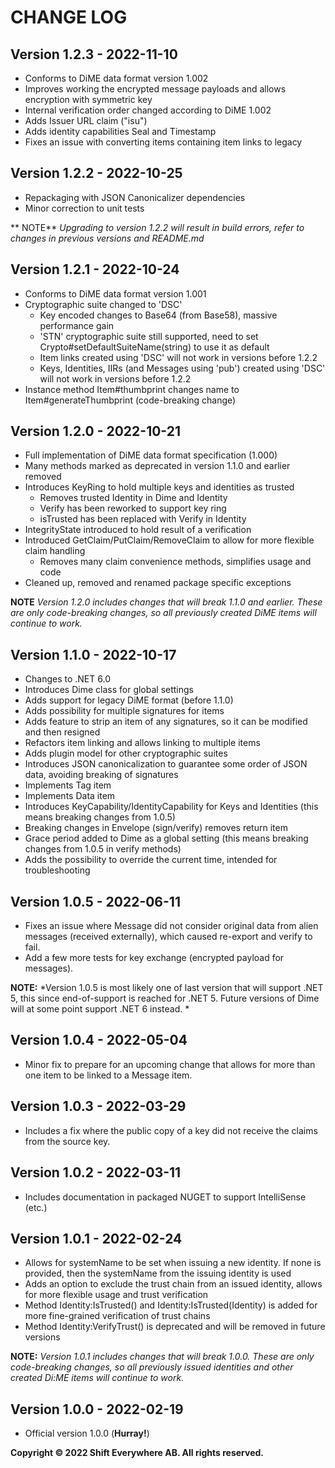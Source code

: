 # CHANGE LOG

## Version 1.2.3 - 2022-11-10
- Conforms to DiME data format version 1.002
- Improves working the encrypted message payloads and allows encryption with symmetric key
- Internal verification order changed according to DiME 1.002
- Adds Issuer URL claim ("isu")
- Adds identity capabilities Seal and Timestamp
- Fixes an issue with converting items containing item links to legacy

## Version 1.2.2 - 2022-10-25
- Repackaging with JSON Canonicalizer dependencies
- Minor correction to unit tests

** NOTE** *Upgrading to version 1.2.2 will result in build errors, refer to changes in previous versions and README.md*

## Version 1.2.1 - 2022-10-24
- Conforms to DiME data format version 1.001
- Cryptographic suite changed to 'DSC'
  - Key encoded changes to Base64 (from Base58), massive performance gain
  - 'STN' cryptographic suite still supported, need to set Crypto#setDefaultSuiteName(string) to use it as default
  - Item links created using 'DSC' will not work in versions before 1.2.2
  - Keys, Identities, IIRs (and Messages using 'pub') created using 'DSC' will not work in versions before 1.2.2
- Instance method Item#thumbprint changes name to Item#generateThumbprint (code-breaking change)

## Version 1.2.0 - 2022-10-21
- Full implementation of DiME data format specification (1.000)
- Many methods marked as deprecated in version 1.1.0 and earlier removed
- Introduces KeyRing to hold multiple keys and identities as trusted
  - Removes trusted Identity in Dime and Identity
  - Verify has been reworked to support key ring
  - isTrusted has been replaced with Verify in Identity
- IntegrityState introduced to hold result of a verification
- Introduced GetClaim/PutClaim/RemoveClaim to allow for more flexible claim handling
  - Removes many claim convenience methods, simplifies usage and code
- Cleaned up, removed and renamed package specific exceptions

**NOTE** *Version 1.2.0 includes changes that will break 1.1.0 and earlier. These are only code-breaking changes, so all previously created DiME items will continue to work.*

## Version 1.1.0 - 2022-10-17
- Changes to .NET 6.0
- Introduces Dime class for global settings
- Adds support for legacy DiME format (before 1.1.0)
- Adds possibility for multiple signatures for items
- Adds feature to strip an item of any signatures, so it can be modified and then resigned
- Refactors item linking and allows linking to multiple items
- Adds plugin model for other cryptographic suites
- Introduces JSON canonicalization to guarantee some order of JSON data, avoiding breaking of signatures
- Implements Tag item
- Implements Data item
- Introduces KeyCapability/IdentityCapability for Keys and Identities (this means breaking changes from 1.0.5)
- Breaking changes in Envelope (sign/verify) removes return item
- Grace period added to Dime as a global setting (this means breaking changes from 1.0.5 in verify methods)
- Adds the possibility to override the current time, intended for troubleshooting

## Version 1.0.5 - 2022-06-11
- Fixes an issue where Message did not consider original data from alien messages (received externally), which caused re-export and verify to fail.
- Add a few more tests for key exchange (encrypted payload for messages).

**NOTE:** *Version 1.0.5 is most likely one of last version that will support .NET 5, this since end-of-support is reached for .NET 5. Future versions of Dime will at some point support .NET 6 instead. *

## Version 1.0.4 - 2022-05-04
- Minor fix to prepare for an upcoming change that allows for more than one item to be linked to a Message item.

## Version 1.0.3 - 2022-03-29
- Includes a fix where the public copy of a key did not receive the claims from the source key.

## Version 1.0.2 - 2022-03-11
- Includes documentation in packaged NUGET to support IntelliSense (etc.)

## Version 1.0.1 - 2022-02-24
- Allows for systemName to be set when issuing a new identity. If none is provided, then the systemName from the issuing identity is used
- Adds an option to exclude the trust chain from an issued identity, allows for more flexible usage and trust verification
- Method Identity:IsTrusted() and Identity:IsTrusted(Identity) is added for more fine-grained verification of trust chains
- Method Identity:VerifyTrust() is deprecated and will be removed in future versions

**NOTE:** *Version 1.0.1 includes changes that will break 1.0.0. These are only code-breaking changes, so all previously issued identities and other created Di:ME items will continue to work.*


## Version 1.0.0 - 2022-02-19
- Official version 1.0.0 (**Hurray!**)

**Copyright © 2022 Shift Everywhere AB. All rights reserved.**
